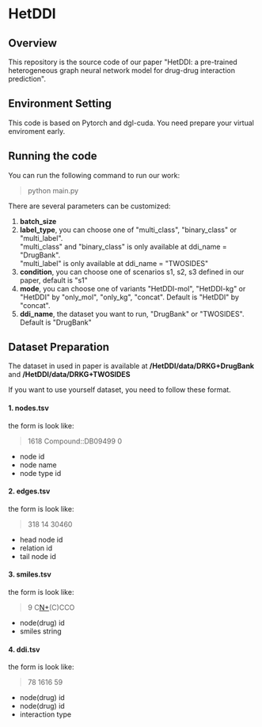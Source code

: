 # HetDDI

## Overview

This repository is the source code of our paper "HetDDI: a pre-trained heterogeneous graph neural network model for drug-drug interaction prediction".

## Environment Setting

This code is based on Pytorch and dgl-cuda. You need prepare your virtual enviroment early.

## Running the code

You can run the following command to run our work:

> python main.py

There are several parameters can be customized:

1. **batch_size**
2. **label_type**, you can choose one of "multi_class", "binary_class" or "multi_label". <br />"multi_class" and "binary_class" is only available at ddi_name = "DrugBank". <br />"multi_label" is only available at ddi_name = "TWOSIDES" 
3. **condition**, you can choose one of scenarios s1, s2, s3 defined in our paper, default is "s1"
4. **mode**, you can choose one of variants "HetDDI-mol", "HetDDI-kg" or "HetDDI" by "only_mol", "only_kg", "concat". Default is "HetDDI" by "concat".
5. **ddi_name**, the dataset you want to run, "DrugBank" or "TWOSIDES". Default is "DrugBank"
## Dataset Preparation

The dataset in used in paper is available at **/HetDDI/data/DRKG+DrugBank** and **/HetDDI/data/DRKG+TWOSIDES**

If you want to use yourself dataset, you need to follow these format.

#### 1. nodes.tsv

the form is look like:

> 1618    Compound::DB09499  0

- node id    
- node name  
- node type id

#### 2. edges.tsv

the form is look like:

> 318	14	30460

- head node id    
- relation id
- tail node id

#### 3. smiles.tsv

the form is look like:

> 9   C[N+](C)(C)CCO

- node(drug) id
- smiles string

#### 4. ddi.tsv

the form is look like:

> 78  1616   59

- node(drug) id
- node(drug) id
- interaction type
